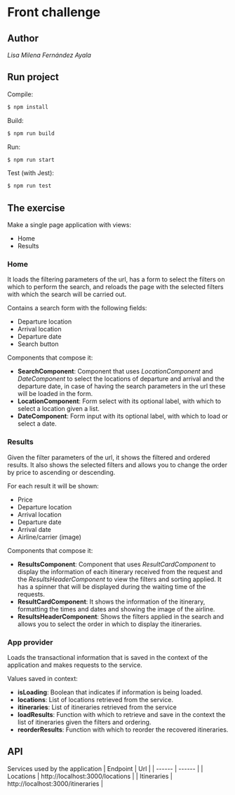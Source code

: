 # Front challenge

## Author
 _Lisa Milena Fernández Ayala_
 
## Run project
Compile:
```sh
$ npm install
```
Build:
```sh
$ npm run build
```
Run:
```sh
$ npm run start
```
Test (with Jest):
```sh
$ npm run test
```

## The exercise
Make a single page application with views:
- Home
- Results

### Home
It loads the filtering parameters of the url, has a form to select the filters on which to perform the search, and reloads the page with the selected filters with which the search will be carried out.

Contains a search form with the following fields:
- Departure location
- Arrival location
- Departure date
- Search button

Components that compose it:
- **SearchComponent**: Component that uses *LocationComponent* and *DateComponent* to select the locations of departure and arrival and the departure date, in case of having the search parameters in the url these will be loaded in the form.
- **LocationComponent**: Form select with its optional label, with which to select a location given a list.
- **DateComponent**: Form input with its optional label, with which to load or select a date.

### Results
Given the filter parameters of the url, it shows the filtered and ordered results. It also shows the selected filters and allows you to change the order by price to ascending or descending.

For each result it will be shown:
- Price
- Departure location
- Arrival location
- Departure date
- Arrival date
- Airline/carrier (image)

Components that compose it:
- **ResultsComponent**: Component that uses *ResultCardComponent* to display the information of each itinerary received from the request and the *ResultsHeaderComponent* to view the filters and sorting applied. It has a spinner that will be displayed during the waiting time of the requests.
- **ResultCardComponent**: It shows the information of the itinerary, formatting the times and dates and showing the image of the airline.
- **ResultsHeaderComponent**: Shows the filters applied in the search and allows you to select the order in which to display the itineraries.

### App provider
Loads the transactional information that is saved in the context of the application and makes requests to the service.

Values saved in context:
- **isLoading**: Boolean that indicates if information is being loaded.
- **locations**: List of locations retrieved from the service.
- **itineraries**: List of itineraries retrieved from the service
- **loadResults**: Function with which to retrieve and save in the context the list of itineraries given the filters and ordering.
- **reorderResults**: Function with which to reorder the recovered itineraries.


## API
Services used by the application
| Endpoint | Url |
| ------ | ------ |
| Locations | http://localhost:3000/locations |
| Itineraries | http://localhost:3000/itineraries |
